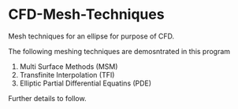 # CFD-Mesh-Techniques
Mesh techniques for an ellipse for purpose of CFD.

The following meshing techniques are demosntrated in this program

1. Multi Surface Methods (MSM)
2. Transfinite Interpolation (TFI)
3. Elliptic Partial Differential Equatins (PDE)

Further details to follow.
